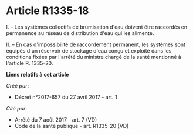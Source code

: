 # Article R1335-18

I. – Les systèmes collectifs de brumisation d'eau doivent être raccordés en permanence au réseau de distribution d'eau qui
les alimente.

II. – En cas d'impossibilité de raccordement permanent, les systèmes sont équipés d'un réservoir de stockage d'eau conçu et
exploité dans les conditions fixées par l'arrêté du ministre chargé de la santé mentionné à l'article R. 1335-20.

**Liens relatifs à cet article**

_Créé par_:

  - Décret n°2017-657 du 27 avril 2017 - art. 1

_Cité par_:

  - Arrêté du 7 août 2017 - art. 7 (VD)
  - Code de la santé publique - art. R1335-20 (VD)
